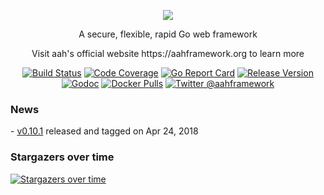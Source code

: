 <p align="center">
  <img src="https://cdn.aahframework.org/assets/img/aah-logo-64x64.png" />
  <p align="center">A secure, flexible, rapid Go web framework</p>
  <p align="center">Visit aah's official website https://aahframework.org to learn more</p>
</p>
<p align="center">
  <p align="center"><a href="https://travis-ci.org/go-aah/aah"><img src="https://travis-ci.org/go-aah/aah.svg?branch=master" alt="Build Status"></a> <a href="https://codecov.io/gh/go-aah/aah/branch/master"><img src="https://codecov.io/gh/go-aah/aah/branch/master/graph/badge.svg" alt="Code Coverage"></a> <a href="https://goreportcard.com/report/aahframework.org/aah.v0"><img src="https://goreportcard.com/badge/aahframework.org/aah.v0" alt="Go Report Card"></a> <a href="https://github.com/go-aah/aah/releases/latest"><img src="https://img.shields.io/badge/version-0.10.1-blue.svg" alt="Release Version"></a> <a href="https://godoc.org/aahframework.org/aah.v0"><img src="https://godoc.org/aahframework.org/aah.v0?status.svg" alt="Godoc"></a>  <a href="https://hub.docker.com/r/aahframework/aah/"><img src="https://img.shields.io/docker/pulls/aahframework/aah.svg" alt="Docker Pulls"></a> <a href="https://twitter.com/aahframework"><img src="https://img.shields.io/badge/twitter-@aahframework-55acee.svg" alt="Twitter @aahframework"></a></p>
</p>

### News

<p>- <a href="https://github.com/go-aah/aah/releases/latest">v0.10.1</a> released and tagged on Apr 24, 2018</p>

### Stargazers over time

[![Stargazers over time](https://starcharts.herokuapp.com/go-aah/aah.svg)](https://starcharts.herokuapp.com/go-aah/aah)
